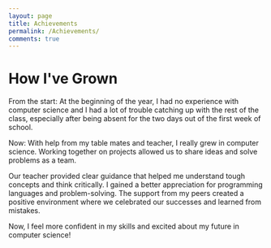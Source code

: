 ```yaml
---
layout: page
title: Achievements
permalink: /Achievements/
comments: true
---
```


<h1>How I've Grown</h1>

From the start: At the beginning of the year, I had no experience with computer science and I had a lot of trouble catching up with the rest of the class, especially after being absent for the two days out of the first week of school. 

Now: With help from my table mates and teacher, I really grew in computer science. Working together on projects allowed us to share ideas and solve problems as a team.

Our teacher provided clear guidance that helped me understand tough concepts and think critically. 
I gained a better appreciation for programming languages and problem-solving. The support from my peers created a positive environment where we celebrated our successes and learned from mistakes.

Now, I feel more confident in my skills and excited about my future in computer science!


